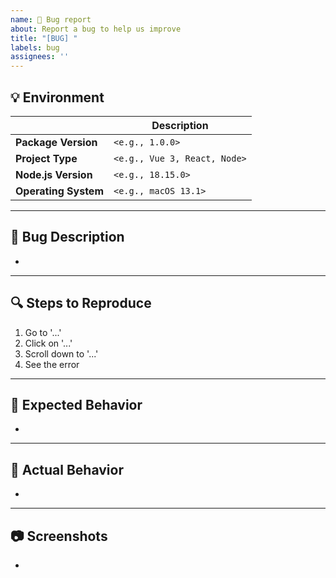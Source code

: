 ```yaml
---
name: 🐛 Bug report
about: Report a bug to help us improve
title: "[BUG] "
labels: bug
assignees: ''
---
```


## 💡 Environment
<!-- Add relevant information about your setup to help us reproduce the issue. -->

|                   | Description                  |
|-------------------|------------------------------|
| **Package Version** | `<e.g., 1.0.0>`              |
| **Project Type**  | `<e.g., Vue 3, React, Node>` |
| **Node.js Version** | `<e.g., 18.15.0>`            |
| **Operating System** | `<e.g., macOS 13.1>`         |

---

## 🐛 Bug Description
<!-- A clear and concise description of what the bug is. -->
-

---

## 🔍 Steps to Reproduce
1. Go to '...'
2. Click on '...'
3. Scroll down to '...'
4. See the error

---

## 🤔 Expected Behavior
<!--Describe what you expected to happen. -->
-

---

## 🚩 Actual Behavior
<!-- Describe what actually happened. -->
-

---

## 📷 Screenshots
<!-- If applicable, add screenshots to help explain your problem. -->
-